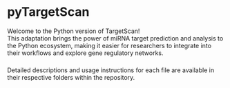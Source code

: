# pyTargetScan
Welcome to the Python version of TargetScan!  
This adaptation brings the power of miRNA target prediction and analysis to the Python ecosystem, making it easier for researchers to integrate into their workflows and explore gene regulatory networks.  
#####
Detailed descriptions and usage instructions for each file are available in their respective folders within the repository.

